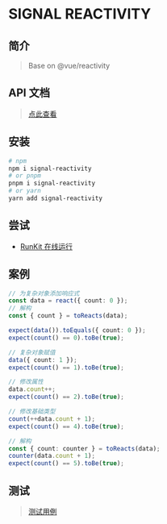 # SIGNAL REACTIVITY

## 简介

> Base on @vue/reactivity

## API 文档

> [点此查看](https://github.com/Yuki-0505/signal-reactivity/blob/master/API.md)

## 安装

```bash
# npm
npm i signal-reactivity
# or pnpm
pnpm i signal-reactivity
# or yarn
yarn add signal-reactivity
```

## 尝试

- [RunKit 在线运行](https://npm.runkit.com/signal-reactivity)

## 案例

```ts
// 为复杂对象添加响应式
const data = react({ count: 0 });
// 解构
const { count } = toReacts(data);

expect(data()).toEquals({ count: 0 });
expect(count() == 0).toBe(true);

// 复杂对象赋值
data({ count: 1 });
expect(count() == 1).toBe(true);

// 修改属性
data.count++;
expect(count() == 2).toBe(true);

// 修改基础类型
count(++data.count + 1);
expect(count() == 4).toBe(true);

// 解构
const { count: counter } = toReacts(data);
counter(data.count + 1);
expect(count() == 5).toBe(true);
```

## 测试

> [测试用例](https://github.com/Yuki-0505/signal-reactivity/tree/master/tests)
